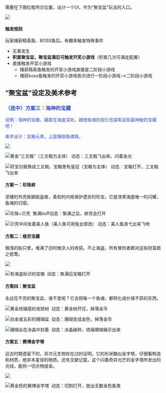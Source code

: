 需要在下图红框所示位置，设计一个UI，作为“聚宝盆”玩法的入口。

![](https://cdn.nlark.com/yuque/0/2024/png/25919534/1732160767942-d6c1c416-aaba-4b4c-95b0-e4546677ef45.png)

#### 触发规则
玩家捕获精英鱼、BOSS鱼后，有概率触发特殊事件

+ 无事发生
+ **积累聚宝盆，聚宝盆满后可触发开奖小游戏**（积累几次可满走配置）
+ 直接触发开奖小游戏
    - 捕获精英鱼触发的开奖小游戏直接是二阶段小游戏
    - 捕获boss鱼触发的开奖小游戏依次进行一阶段小游戏——>二阶段小游戏

## “聚宝盆”设定及美术参考
### <font style="color:#2F4BDA;">（选中）方案三：海神的宝藏</font>
<font style="color:#2F4BDA;">说明：海神的宝箱，藏匿在海底深处。跟随鱼魂的指引去探索这些最神秘的宝藏吧！  </font>

<font style="color:#2F4BDA;">美术设计：宝箱元素，上面镶嵌鱼魂珠。</font>

![](https://cdn.nlark.com/yuque/0/2024/jpeg/25919534/1732098924773-48d87405-60bc-4ed9-878d-eb7b62a19b15.jpeg)

![黄金“三叉戟”（三叉戟为主体） 动态：三叉戟飞出来，闪着金光](https://cdn.nlark.com/yuque/0/2024/jpeg/25919534/1732097789419-a3e11799-b4da-46fc-9eb0-26ace1006dd0.jpeg)

![将宝剑替换成三叉戟，宝箱里有皇冠（宝箱为主体） 动态：宝箱打开，三叉戟飞出来](https://cdn.nlark.com/yuque/0/2024/png/25919534/1732098087609-deeabd66-42e4-40fb-8b79-0152cb3782a0.png)



#### 方案一：珍珠蚌
坚硬的外壳抵御偷盗者，柔软的内核保护遗世的珍宝。它是漆黑海底唯一的闪耀，鱼魂的归宿。

![珍珠+贝壳  聚满buff动态：聚满之后，蚌壳会打开](https://cdn.nlark.com/yuque/0/2024/png/25919534/1732099284283-74c14b6f-9a56-40b5-a341-35f14b1fc44e.png)



![贝壳中间坐着美人鱼（美人鱼可用兔女郎改） 动态：美人鱼游弋出来飞吻](https://cdn.nlark.com/yuque/0/2024/png/25919534/1732099672667-45111a95-dc20-4315-8ba0-834a9f9d026c.png)



#### 方案二：维京宝藏
搁浅的船只里，堆满了旧时维京人的收获。不止海盗，所有冒险者都对这些财富趋之若鹜。

![](https://cdn.nlark.com/yuque/0/2024/jpeg/25919534/1732098497714-b38c477a-d830-45e8-a2de-b28dede5ecc2.jpeg)

![有海盗标识的宝箱  动态：聚满后宝箱打开](https://cdn.nlark.com/yuque/0/2024/png/25919534/1732098552936-84e79506-3e8b-4917-a71a-7e6fde0dc86f.png)

#### 方案四：聚宝盆
永远花不完的聚宝盆，谁不爱呢？它会把每一个鱼魂，都转化成价值不菲的东西。

![黄金琉璃感的发财树  动态：黄金树开花，掉落金币](https://cdn.nlark.com/yuque/0/2024/jpeg/25919534/1732098637626-465b42d0-239f-4660-b51e-e08dd0d09cff.jpeg)



![白金或五彩的珊瑚盆  动态：珊瑚变成金色，掉落金币](https://cdn.nlark.com/yuque/0/2024/jpeg/25919534/1732098979038-e7342410-c954-48ef-9bac-b26faaa3500a.jpeg)



![珊瑚丛在冰晶中封着  动态：冰晶破碎，琉璃珊瑚展示出来](https://cdn.nlark.com/yuque/0/2024/jpeg/25919534/1732099122244-a43a43ce-219c-4386-a3e7-bc81820f2a3c.jpeg)



#### 方案五：赛博金字塔
远古时期遗留下的，异次元生物存在过的证明。它的形状酷似金字塔，仔细看构造和材质，绝非本星球的物质。还有文献记载，这个闪着奇异光芒的金字塔所发出的光线，能将一切点物成金。

![](https://cdn.nlark.com/yuque/0/2024/png/25919534/1732166310304-cb9d9336-7185-4a25-94d2-9d6238e6ec40.png)

![黄金色的赛博金字塔  动态：切割打开，放出无数金色鱼类](https://cdn.nlark.com/yuque/0/2024/jpeg/25919534/1732160973672-97f93c51-f453-42ad-911c-53f1f9683f6a.jpeg)



